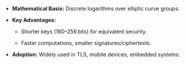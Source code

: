 - **Mathematical Basis:** Discrete logarithms over elliptic curve groups.
    
- **Key Advantages:**
    
    - Shorter keys (160–256 bits) for equivalent security.
        
    - Faster computations, smaller signatures/ciphertexts.
        
- **Adoption:** Widely used in TLS, mobile devices, embedded systems.